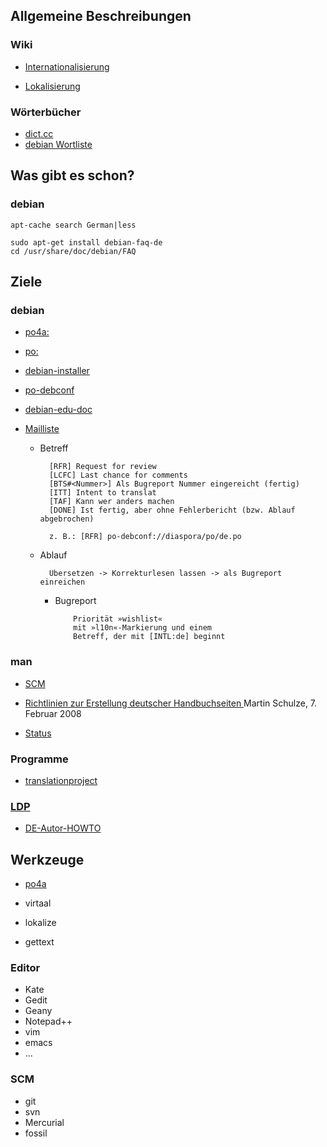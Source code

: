## Allgemeine Beschreibungen

### Wiki

* [Internationalisierung](https://de.wikipedia.org/wiki/Internationalisierung_(Softwareentwicklung))

* [Lokalisierung](https://de.wikipedia.org/wiki/Lokalisierung_(Softwareentwicklung))

### Wörterbücher

* [dict.cc](https://dict.cc)
* [debian Wortliste](https://wiki.debian.org/Wortliste)

## Was gibt es schon?

### debian

	apt-cache search German|less

	sudo apt-get install debian-faq-de
	cd /usr/share/doc/debian/FAQ

## Ziele

### debian

* [po4a:](https://www.debian.org/international/l10n/po4a/de)

* [po:](https://www.debian.org/international/l10n/po/de#i18n)

* [debian-installer](https://hosted.weblate.org/projects/debian-installer/)

* [po-debconf](https://www.debian.org/international/l10n/po-debconf/de)

* [debian-edu-doc](http://maintainer.skolelinux.org/debian-edu-doc/de/debian-edu-jessie-manual.html#Translations--HowTo_translate_this_document)

* [Mailliste](https://lists.debian.org/debian-l10n-german/)

  * Betreff

		  [RFR] Request for review
		  [LCFC] Last chance for comments
		  [BTS#<Nummer>] Als Bugreport Nummer eingereicht (fertig)
		  [ITT] Intent to translat
		  [TAF] Kann wer anders machen
		  [DONE] Ist fertig, aber ohne Fehlerbericht (bzw. Ablauf abgebrochen)

		  z. B.: [RFR] po-debconf://diaspora/po/de.po

  * Ablauf

		  Übersetzen -> Korrekturlesen lassen -> als Bugreport einreichen
  
    * Bugreport

			  Priorität »wishlist« 
			  mit »l10n«-Markierung und einem 
			  Betreff, der mit [INTL:de] beginnt


### man

* [SCM](https://salsa.debian.org/debian/manpages-de.git)

* [Richtlinien zur Erstellung deutscher Handbuchseiten ](http://www.infodrom.org/projects/manpages-de/richtlinien.pdf)
Martin Schulze, 7. Februar 2008

* [Status](https://manpages-de-team.pages.debian.net/manpages-de/)

### Programme

* [translationproject](http://translationproject.org/team/de.html)

### [LDP](http://www.tldp.org/links/nenglish.html#german)

* [DE-Autor-HOWTO](http://www.linuxhaven.de/dlhp/HOWTO/DE-Autor-HOWTO.html)

## Werkzeuge

* [po4a](http://po4a.alioth.debian.org/)

* virtaal
* lokalize 

* gettext

### Editor

* Kate
* Gedit
* Geany
* Notepad++
* vim
* emacs
* ...

### SCM

* git
* svn
* Mercurial
* fossil

